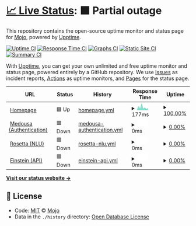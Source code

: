 # [📈 Live Status](https://status.conan-ai.co): <!--live status--> **🟧 Partial outage**

This repository contains the open-source uptime monitor and status page for [Mojo](mojorepo.fun), powered by [Upptime](https://github.com/upptime/upptime).

[![Uptime CI](https://github.com/koj-co/upptime/workflows/Uptime%20CI/badge.svg)](https://github.com/koj-co/upptime/actions?query=workflow%3A%22Uptime+CI%22)
[![Response Time CI](https://github.com/koj-co/upptime/workflows/Response%20Time%20CI/badge.svg)](https://github.com/koj-co/upptime/actions?query=workflow%3A%22Response+Time+CI%22)
[![Graphs CI](https://github.com/koj-co/upptime/workflows/Graphs%20CI/badge.svg)](https://github.com/koj-co/upptime/actions?query=workflow%3A%22Graphs+CI%22)
[![Static Site CI](https://github.com/koj-co/upptime/workflows/Static%20Site%20CI/badge.svg)](https://github.com/koj-co/upptime/actions?query=workflow%3A%22Static+Site+CI%22)
[![Summary CI](https://github.com/koj-co/upptime/workflows/Summary%20CI/badge.svg)](https://github.com/koj-co/upptime/actions?query=workflow%3A%22Summary+CI%22)

With [Upptime](https://upptime.js.org), you can get your own unlimited and free uptime monitor and status page, powered entirely by a GitHub repository. We use [Issues](https://github.com/1MaddieX/conan-status/issues) as incident reports, [Actions](https://github.com/1MaddieX/conan-status/actions) as uptime monitors, and [Pages](https://status.conan-ai.co) for the status page.

<!--start: status pages-->
<!-- This summary is generated by Upptime (https://github.com/upptime/upptime) -->
<!-- Do not edit this manually, your changes will be overwritten -->
<!-- prettier-ignore -->
| URL | Status | History | Response Time | Uptime |
| --- | ------ | ------- | ------------- | ------ |
| <img alt="" src="https://favicons.githubusercontent.com/conan-ai.co" height="13"> [Homepage](https://conan-ai.co) | 🟩 Up | [homepage.yml](https://github.com/1MaddieX/conan-status/commits/HEAD/history/homepage.yml) | <details><summary><img alt="Response time graph" src="./graphs/homepage/response-time-week.png" height="20"> 177ms</summary><br><a href="https://status.conan-ai.co/history/homepage"><img alt="Response time 198" src="https://img.shields.io/endpoint?url=https%3A%2F%2Fraw.githubusercontent.com%2F1MaddieX%2Fconan-status%2FHEAD%2Fapi%2Fhomepage%2Fresponse-time.json"></a><br><a href="https://status.conan-ai.co/history/homepage"><img alt="24-hour response time 344" src="https://img.shields.io/endpoint?url=https%3A%2F%2Fraw.githubusercontent.com%2F1MaddieX%2Fconan-status%2FHEAD%2Fapi%2Fhomepage%2Fresponse-time-day.json"></a><br><a href="https://status.conan-ai.co/history/homepage"><img alt="7-day response time 177" src="https://img.shields.io/endpoint?url=https%3A%2F%2Fraw.githubusercontent.com%2F1MaddieX%2Fconan-status%2FHEAD%2Fapi%2Fhomepage%2Fresponse-time-week.json"></a><br><a href="https://status.conan-ai.co/history/homepage"><img alt="30-day response time 193" src="https://img.shields.io/endpoint?url=https%3A%2F%2Fraw.githubusercontent.com%2F1MaddieX%2Fconan-status%2FHEAD%2Fapi%2Fhomepage%2Fresponse-time-month.json"></a><br><a href="https://status.conan-ai.co/history/homepage"><img alt="1-year response time 198" src="https://img.shields.io/endpoint?url=https%3A%2F%2Fraw.githubusercontent.com%2F1MaddieX%2Fconan-status%2FHEAD%2Fapi%2Fhomepage%2Fresponse-time-year.json"></a></details> | <details><summary><a href="https://status.conan-ai.co/history/homepage">100.00%</a></summary><a href="https://status.conan-ai.co/history/homepage"><img alt="All-time uptime 99.98%" src="https://img.shields.io/endpoint?url=https%3A%2F%2Fraw.githubusercontent.com%2F1MaddieX%2Fconan-status%2FHEAD%2Fapi%2Fhomepage%2Fuptime.json"></a><br><a href="https://status.conan-ai.co/history/homepage"><img alt="24-hour uptime 100.00%" src="https://img.shields.io/endpoint?url=https%3A%2F%2Fraw.githubusercontent.com%2F1MaddieX%2Fconan-status%2FHEAD%2Fapi%2Fhomepage%2Fuptime-day.json"></a><br><a href="https://status.conan-ai.co/history/homepage"><img alt="7-day uptime 100.00%" src="https://img.shields.io/endpoint?url=https%3A%2F%2Fraw.githubusercontent.com%2F1MaddieX%2Fconan-status%2FHEAD%2Fapi%2Fhomepage%2Fuptime-week.json"></a><br><a href="https://status.conan-ai.co/history/homepage"><img alt="30-day uptime 100.00%" src="https://img.shields.io/endpoint?url=https%3A%2F%2Fraw.githubusercontent.com%2F1MaddieX%2Fconan-status%2FHEAD%2Fapi%2Fhomepage%2Fuptime-month.json"></a><br><a href="https://status.conan-ai.co/history/homepage"><img alt="1-year uptime 99.98%" src="https://img.shields.io/endpoint?url=https%3A%2F%2Fraw.githubusercontent.com%2F1MaddieX%2Fconan-status%2FHEAD%2Fapi%2Fhomepage%2Fuptime-year.json"></a></details>
| <img alt="" src="https://favicons.githubusercontent.com/auth.conan-ai.co" height="13"> [Medousa (Authentication)](https://auth.conan-ai.co:32168/) | 🟥 Down | [medousa-authentication.yml](https://github.com/1MaddieX/conan-status/commits/HEAD/history/medousa-authentication.yml) | <details><summary><img alt="Response time graph" src="./graphs/medousa-authentication/response-time-week.png" height="20"> 0ms</summary><br><a href="https://status.conan-ai.co/history/medousa-authentication"><img alt="Response time 227" src="https://img.shields.io/endpoint?url=https%3A%2F%2Fraw.githubusercontent.com%2F1MaddieX%2Fconan-status%2FHEAD%2Fapi%2Fmedousa-authentication%2Fresponse-time.json"></a><br><a href="https://status.conan-ai.co/history/medousa-authentication"><img alt="24-hour response time 0" src="https://img.shields.io/endpoint?url=https%3A%2F%2Fraw.githubusercontent.com%2F1MaddieX%2Fconan-status%2FHEAD%2Fapi%2Fmedousa-authentication%2Fresponse-time-day.json"></a><br><a href="https://status.conan-ai.co/history/medousa-authentication"><img alt="7-day response time 0" src="https://img.shields.io/endpoint?url=https%3A%2F%2Fraw.githubusercontent.com%2F1MaddieX%2Fconan-status%2FHEAD%2Fapi%2Fmedousa-authentication%2Fresponse-time-week.json"></a><br><a href="https://status.conan-ai.co/history/medousa-authentication"><img alt="30-day response time 0" src="https://img.shields.io/endpoint?url=https%3A%2F%2Fraw.githubusercontent.com%2F1MaddieX%2Fconan-status%2FHEAD%2Fapi%2Fmedousa-authentication%2Fresponse-time-month.json"></a><br><a href="https://status.conan-ai.co/history/medousa-authentication"><img alt="1-year response time 227" src="https://img.shields.io/endpoint?url=https%3A%2F%2Fraw.githubusercontent.com%2F1MaddieX%2Fconan-status%2FHEAD%2Fapi%2Fmedousa-authentication%2Fresponse-time-year.json"></a></details> | <details><summary><a href="https://status.conan-ai.co/history/medousa-authentication">0.00%</a></summary><a href="https://status.conan-ai.co/history/medousa-authentication"><img alt="All-time uptime 32.17%" src="https://img.shields.io/endpoint?url=https%3A%2F%2Fraw.githubusercontent.com%2F1MaddieX%2Fconan-status%2FHEAD%2Fapi%2Fmedousa-authentication%2Fuptime.json"></a><br><a href="https://status.conan-ai.co/history/medousa-authentication"><img alt="24-hour uptime 0.00%" src="https://img.shields.io/endpoint?url=https%3A%2F%2Fraw.githubusercontent.com%2F1MaddieX%2Fconan-status%2FHEAD%2Fapi%2Fmedousa-authentication%2Fuptime-day.json"></a><br><a href="https://status.conan-ai.co/history/medousa-authentication"><img alt="7-day uptime 0.00%" src="https://img.shields.io/endpoint?url=https%3A%2F%2Fraw.githubusercontent.com%2F1MaddieX%2Fconan-status%2FHEAD%2Fapi%2Fmedousa-authentication%2Fuptime-week.json"></a><br><a href="https://status.conan-ai.co/history/medousa-authentication"><img alt="30-day uptime 1.38%" src="https://img.shields.io/endpoint?url=https%3A%2F%2Fraw.githubusercontent.com%2F1MaddieX%2Fconan-status%2FHEAD%2Fapi%2Fmedousa-authentication%2Fuptime-month.json"></a><br><a href="https://status.conan-ai.co/history/medousa-authentication"><img alt="1-year uptime 32.17%" src="https://img.shields.io/endpoint?url=https%3A%2F%2Fraw.githubusercontent.com%2F1MaddieX%2Fconan-status%2FHEAD%2Fapi%2Fmedousa-authentication%2Fuptime-year.json"></a></details>
| <img alt="" src="https://favicons.githubusercontent.com/nlu.conan-ai.co" height="13"> [Rosetta (NLU)](https://nlu.conan-ai.co:32168/) | 🟥 Down | [rosetta-nlu.yml](https://github.com/1MaddieX/conan-status/commits/HEAD/history/rosetta-nlu.yml) | <details><summary><img alt="Response time graph" src="./graphs/rosetta-nlu/response-time-week.png" height="20"> 0ms</summary><br><a href="https://status.conan-ai.co/history/rosetta-nlu"><img alt="Response time 185" src="https://img.shields.io/endpoint?url=https%3A%2F%2Fraw.githubusercontent.com%2F1MaddieX%2Fconan-status%2FHEAD%2Fapi%2Frosetta-nlu%2Fresponse-time.json"></a><br><a href="https://status.conan-ai.co/history/rosetta-nlu"><img alt="24-hour response time 0" src="https://img.shields.io/endpoint?url=https%3A%2F%2Fraw.githubusercontent.com%2F1MaddieX%2Fconan-status%2FHEAD%2Fapi%2Frosetta-nlu%2Fresponse-time-day.json"></a><br><a href="https://status.conan-ai.co/history/rosetta-nlu"><img alt="7-day response time 0" src="https://img.shields.io/endpoint?url=https%3A%2F%2Fraw.githubusercontent.com%2F1MaddieX%2Fconan-status%2FHEAD%2Fapi%2Frosetta-nlu%2Fresponse-time-week.json"></a><br><a href="https://status.conan-ai.co/history/rosetta-nlu"><img alt="30-day response time 0" src="https://img.shields.io/endpoint?url=https%3A%2F%2Fraw.githubusercontent.com%2F1MaddieX%2Fconan-status%2FHEAD%2Fapi%2Frosetta-nlu%2Fresponse-time-month.json"></a><br><a href="https://status.conan-ai.co/history/rosetta-nlu"><img alt="1-year response time 185" src="https://img.shields.io/endpoint?url=https%3A%2F%2Fraw.githubusercontent.com%2F1MaddieX%2Fconan-status%2FHEAD%2Fapi%2Frosetta-nlu%2Fresponse-time-year.json"></a></details> | <details><summary><a href="https://status.conan-ai.co/history/rosetta-nlu">0.00%</a></summary><a href="https://status.conan-ai.co/history/rosetta-nlu"><img alt="All-time uptime 32.16%" src="https://img.shields.io/endpoint?url=https%3A%2F%2Fraw.githubusercontent.com%2F1MaddieX%2Fconan-status%2FHEAD%2Fapi%2Frosetta-nlu%2Fuptime.json"></a><br><a href="https://status.conan-ai.co/history/rosetta-nlu"><img alt="24-hour uptime 0.00%" src="https://img.shields.io/endpoint?url=https%3A%2F%2Fraw.githubusercontent.com%2F1MaddieX%2Fconan-status%2FHEAD%2Fapi%2Frosetta-nlu%2Fuptime-day.json"></a><br><a href="https://status.conan-ai.co/history/rosetta-nlu"><img alt="7-day uptime 0.00%" src="https://img.shields.io/endpoint?url=https%3A%2F%2Fraw.githubusercontent.com%2F1MaddieX%2Fconan-status%2FHEAD%2Fapi%2Frosetta-nlu%2Fuptime-week.json"></a><br><a href="https://status.conan-ai.co/history/rosetta-nlu"><img alt="30-day uptime 1.38%" src="https://img.shields.io/endpoint?url=https%3A%2F%2Fraw.githubusercontent.com%2F1MaddieX%2Fconan-status%2FHEAD%2Fapi%2Frosetta-nlu%2Fuptime-month.json"></a><br><a href="https://status.conan-ai.co/history/rosetta-nlu"><img alt="1-year uptime 32.16%" src="https://img.shields.io/endpoint?url=https%3A%2F%2Fraw.githubusercontent.com%2F1MaddieX%2Fconan-status%2FHEAD%2Fapi%2Frosetta-nlu%2Fuptime-year.json"></a></details>
| <img alt="" src="https://favicons.githubusercontent.com/api.conan-ai.co" height="13"> [Einstein (API)](https://api.conan-ai.co:32168/) | 🟥 Down | [einstein-api.yml](https://github.com/1MaddieX/conan-status/commits/HEAD/history/einstein-api.yml) | <details><summary><img alt="Response time graph" src="./graphs/einstein-api/response-time-week.png" height="20"> 0ms</summary><br><a href="https://status.conan-ai.co/history/einstein-api"><img alt="Response time 182" src="https://img.shields.io/endpoint?url=https%3A%2F%2Fraw.githubusercontent.com%2F1MaddieX%2Fconan-status%2FHEAD%2Fapi%2Feinstein-api%2Fresponse-time.json"></a><br><a href="https://status.conan-ai.co/history/einstein-api"><img alt="24-hour response time 0" src="https://img.shields.io/endpoint?url=https%3A%2F%2Fraw.githubusercontent.com%2F1MaddieX%2Fconan-status%2FHEAD%2Fapi%2Feinstein-api%2Fresponse-time-day.json"></a><br><a href="https://status.conan-ai.co/history/einstein-api"><img alt="7-day response time 0" src="https://img.shields.io/endpoint?url=https%3A%2F%2Fraw.githubusercontent.com%2F1MaddieX%2Fconan-status%2FHEAD%2Fapi%2Feinstein-api%2Fresponse-time-week.json"></a><br><a href="https://status.conan-ai.co/history/einstein-api"><img alt="30-day response time 0" src="https://img.shields.io/endpoint?url=https%3A%2F%2Fraw.githubusercontent.com%2F1MaddieX%2Fconan-status%2FHEAD%2Fapi%2Feinstein-api%2Fresponse-time-month.json"></a><br><a href="https://status.conan-ai.co/history/einstein-api"><img alt="1-year response time 182" src="https://img.shields.io/endpoint?url=https%3A%2F%2Fraw.githubusercontent.com%2F1MaddieX%2Fconan-status%2FHEAD%2Fapi%2Feinstein-api%2Fresponse-time-year.json"></a></details> | <details><summary><a href="https://status.conan-ai.co/history/einstein-api">0.00%</a></summary><a href="https://status.conan-ai.co/history/einstein-api"><img alt="All-time uptime 32.17%" src="https://img.shields.io/endpoint?url=https%3A%2F%2Fraw.githubusercontent.com%2F1MaddieX%2Fconan-status%2FHEAD%2Fapi%2Feinstein-api%2Fuptime.json"></a><br><a href="https://status.conan-ai.co/history/einstein-api"><img alt="24-hour uptime 0.00%" src="https://img.shields.io/endpoint?url=https%3A%2F%2Fraw.githubusercontent.com%2F1MaddieX%2Fconan-status%2FHEAD%2Fapi%2Feinstein-api%2Fuptime-day.json"></a><br><a href="https://status.conan-ai.co/history/einstein-api"><img alt="7-day uptime 0.00%" src="https://img.shields.io/endpoint?url=https%3A%2F%2Fraw.githubusercontent.com%2F1MaddieX%2Fconan-status%2FHEAD%2Fapi%2Feinstein-api%2Fuptime-week.json"></a><br><a href="https://status.conan-ai.co/history/einstein-api"><img alt="30-day uptime 1.38%" src="https://img.shields.io/endpoint?url=https%3A%2F%2Fraw.githubusercontent.com%2F1MaddieX%2Fconan-status%2FHEAD%2Fapi%2Feinstein-api%2Fuptime-month.json"></a><br><a href="https://status.conan-ai.co/history/einstein-api"><img alt="1-year uptime 32.17%" src="https://img.shields.io/endpoint?url=https%3A%2F%2Fraw.githubusercontent.com%2F1MaddieX%2Fconan-status%2FHEAD%2Fapi%2Feinstein-api%2Fuptime-year.json"></a></details>

<!--end: status pages-->

[**Visit our status website →**](https://status.conan-ai.co)

## 📄 License

- Code: [MIT](./LICENSE) © [Mojo](mojorepo.fun)
- Data in the `./history` directory: [Open Database License](https://opendatacommons.org/licenses/odbl/1-0/)
